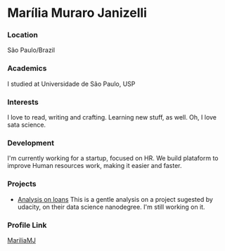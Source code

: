 # Marília Muraro Janizelli

### Location

São Paulo/Brazil

### Academics

I studied at Universidade de São Paulo, USP

### Interests

I love to read, writing and crafting. Learning new stuff, as well. Oh, I love sata science.

### Development

I'm currently working for a startup, focused on HR. We build plataform to improve Human resources work, making it easier and faster.

### Projects

- [Analysis on loans](https://github.com/MariliaMJ/python-prosper-loan)
This is a gentle analysis on a project sugested by udacity, on their data science nanodegree. I'm still working on it.

### Profile Link

[MariliaMJ](https://github.com/MariliaMJ)
